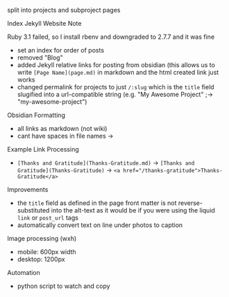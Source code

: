 split into projects and subproject pages

Index Jekyll Website Note

Ruby 3.1 failed, so I install rbenv and downgraded to 2.7.7 and it was fine

- set an index for order of posts
- removed "Blog" 
- added Jekyll relative links for posting from obsidian (this allows us to write `[Page Name](page.md)` in markdown and the html created link just works 
- changed permalink for projects to just `/:slug` which is the `title` field slugified into a url-compatible string (e.g. "My Awesome Project" ;→ "my-awesome-project")

Obsidian Formatting
- all links as markdown (not wiki) 
- cant have spaces in file names -> 

Example Link Processing
- `[Thanks and Gratitude](Thanks-Gratitude.md)` → `[Thanks and Gratitude](Thanks-Gratitude)` → `<a href="/thanks-gratitude">Thanks-Gratitude</a>`


Improvements
- the `title` field as defined in the page front matter is not reverse-substituted into the alt-text as it would be if you were using the liquid `link` or `post_url` tags
- automatically convert text on line under photos to caption


Image processing (wxh)
- mobile: 600px width
- desktop: 1200px

Automation
- python script to watch and copy